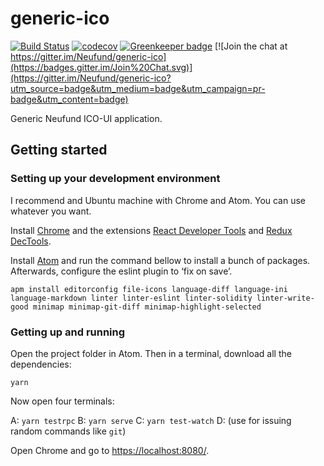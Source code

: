 # generic-ico

[![Build Status](https://travis-ci.org/Neufund/generic-ico.svg)](https://travis-ci.org/Neufund/generic-ico)  [![codecov](https://codecov.io/gh/Neufund/generic-ico/branch/master/graph/badge.svg)](https://codecov.io/gh/Neufund/generic-ico) [![Greenkeeper badge](https://badges.greenkeeper.io/Neufund/generic-ico.svg)](https://greenkeeper.io/) [![Join the chat at https://gitter.im/Neufund/generic-ico](https://badges.gitter.im/Join%20Chat.svg)](https://gitter.im/Neufund/generic-ico?utm_source=badge&utm_medium=badge&utm_campaign=pr-badge&utm_content=badge)

Generic Neufund ICO-UI application.


## Getting started

### Setting up your development environment

I recommend and Ubuntu machine with Chrome and Atom. You can use whatever you want.

Install [Chrome][chrome] and the extensions [React Developer Tools][react-ext] and [Redux DecTools][redux-ext].

[chrome]: https://www.google.com/chrome/browser/features.html?brand=CHBD&gclid=CO2x8Ibw5NMCFYoQ0wodulgAlQ&dclid=CO7Tmofw5NMCFUakUQodVc8BvA
[react-ext]: https://chrome.google.com/webstore/detail/react-developer-tools/fmkadmapgofadopljbjfkapdkoienihi?hl=en
[redux-ext]: https://chrome.google.com/webstore/detail/redux-devtools/lmhkpmbekcpmknklioeibfkpmmfibljd?hl=en

Install [Atom][atom] and run the command bellow to install a bunch of packages. Afterwards, configure the eslint plugin to ‘fix on save’.

```
apm install editorconfig file-icons language-diff language-ini language-markdown linter linter-eslint linter-solidity linter-write-good minimap minimap-git-diff minimap-highlight-selected
```

[atom]: https://atom.io/

### Getting up and running

Open the project folder in Atom. Then in a terminal, download all the dependencies:

```
yarn
```

Now open four terminals:

A: `yarn testrpc`
B: `yarn serve`
C: `yarn test-watch`
D: (use for issuing random commands like `git`)

Open Chrome and go to [https://localhost:8080/](https://localhost:8080/).
